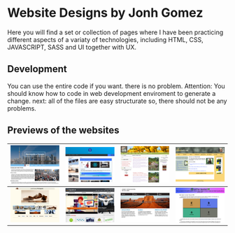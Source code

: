 # Website Designs by Jonh Gomez

Here you will find a set or collection of pages where I have been practicing different aspects of a variaty of technologies, including HTML, CSS, JAVASCRIPT, SASS and UI together with UX.

## Development

You can use the entire code if you want. there is no problem.
Attention: You should know how to code in web development enviroment to generate a change.
next: all of the files are easy structurate so, there should not be any problems.

## Previews of the websites

|[![Website-1](previews\web1.png)](https://ecstatic-banach-d58de6.netlify.app/ "website-1")|[![Website-2](previews\web2.png)](https://naughty-newton-f08d63.netlify.app/ "website-2")|[![Website-3](previews\web3.png)](https://dazzling-shaw-566991.netlify.app/ "website-3")|[![Website-4](previews\web4.png)](https://thirsty-bardeen-70c364.netlify.app/ "website-4")|
|---|---|---|---|
|[![Website-5](previews\web5.png)](https://objective-liskov-3c2e0f.netlify.app/ "website-5")|[![Website-6](previews\web6.png)](https://upbeat-payne-47c93e.netlify.app/ "website-6")|[![Website-7](previews/web7.png)](https://musing-wing-7f7ee4.netlify.app/# "website-7")|[![Website-8](previews\web8.png)](https://sad-visvesvaraya-feb9c0.netlify.app/ "website-8")|
